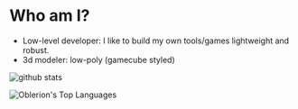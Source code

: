 # Who am I?
- Low-level developer: I like to build my own tools/games lightweight and robust.
- 3d modeler: low-poly (gamecube styled)

![github stats](https://github-readme-stats.vercel.app/api?username=Oblerion&theme=merko&show_icons=true&hide_border=true&count_private=true)

![Oblerion's Top Languages](https://github-readme-stats.vercel.app/api/top-langs/?username=Oblerion&theme=merko&show_icons=true&hide_border=true&layout=compact)


<!--
**oblerion/oblerion** is a ✨ _special_ ✨ repository because its `README.md` (this file) appears on your GitHub profile.

Here are some ideas to get you started:

- 🔭 I’m currently working on ...
- 🌱 I’m currently learning ...
- 👯 I’m looking to collaborate on ...
- 🤔 I’m looking for help with ...
- 💬 Ask me about ...
- 📫 How to reach me: ...
- 😄 Pronouns: ...
- ⚡ Fun fact: ...
-->
